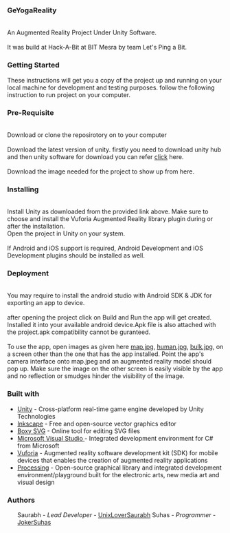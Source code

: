 ### GeYogaReality

<br>An Augmented Reality Project Under Unity Software.</br>
<br>It was build at Hack-A-Bit at BIT Mesra by team Let's Ping a Bit.</br>

### Getting Started

These instructions will get you a copy of the project up and running on your local machine for development and testing purposes. 
follow the following instruction to run project on your computer.

### Pre-Requisite
<br>Download or clone the reposirotory on to your computer</br>
<br>Download the latest version of unity. firstly you need to download unity hub and then unity software for download you can refer <a href="https://unity3d.com/get-unity/download/archive">click</a> here.</br>
<br>Download the image needed for the project to show up from here.</br>

### Installing

<br>Install Unity as downloaded from the provided link above. Make sure to choose and install the Vuforia Augmented Reality library plugin during or after the installation.</r>
<br>Open the project in Unity on your system.</br>
<br>If Android and iOS support is required, Android Development and iOS Development plugins should be installed as well.</br>

### Deployment
<br> You may require to install the android studio with Android SDK & JDK for exporting an app to device. </br>
<br> after opening the project click on Build and Run the app will get created. Installed it into your available android device.Apk file is also attached with the project.apk compatibility cannot be guranteed. </br>
<br>To use the app, open images as given here <a href="https://github.com/hackabit19/Let-s-ping-a-bit/blob/master/map.jpg">map.jpg</a>, <a href="https://github.com/hackabit19/Let-s-ping-a-bit/blob/master/human.jpg">human.jpg</a>, <a href="https://github.com/hackabit19/Let-s-ping-a-bit/blob/master/Bullkminifullerence.jpg">bulk.jpg</a>, on a screen other than the one that has the app installed. Point the app's camera interface onto map.jpeg and an augmented reality model should pop up. Make sure the image on the other screen is easily visible by the app and no reflection or smudges hinder the visibility of the image.</br>

### Built with
<ul>
    <li><a href="https://unity.com/">Unity</a> - Cross-platform real-time game engine developed by Unity Technologies</li>
    <li><a href="https://inkscape.org/">Inkscape</a> - Free and open-source vector graphics editor</li>
    <li><a href="https://boxy-svg.com/">Boxy SVG</a> -  Online tool for editing SVG files</li>
    <li><a href="https://visualstudio.microsoft.com/">Microsoft Visual Studio </a> - Integrated development environment for C# from Microsoft</li>
    <li><a href="https://developer.vuforia.com/">Vuforia</a> - Augmented reality software development kit (SDK) for mobile devices that enables the creation of augmented reality applications</li>
   <li> <a href="https://processing.org/">Processing</a> - Open-source graphical library and integrated development environment/playground built for the electronic arts, new media art and visual design</li>
  </ul>

### Authors

<ul>
    Saurabh - <i>Lead Developer</i> - <a href="https://github.com/UnixLoverSaurabh">UnixLoverSaurabh</a>
    Suhas - <i> Programmer </i> - <a href="https://github.com/JokerSuhas">JokerSuhas</a>
 </ul>
